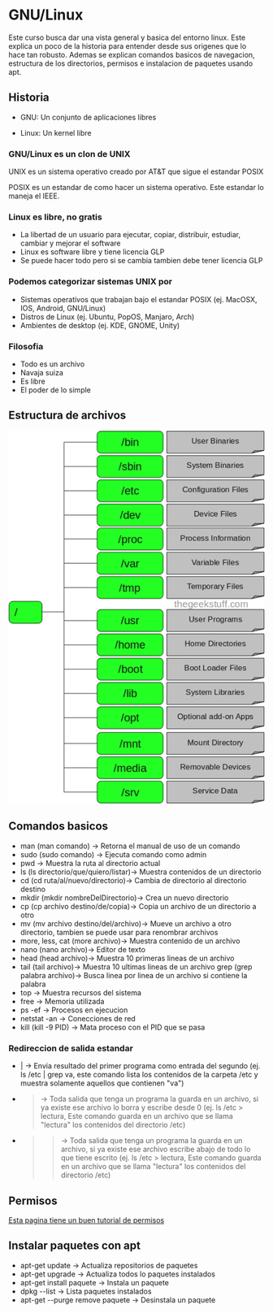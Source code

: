 # GNU/Linux

Este curso busca dar una vista general y basica del entorno linux. Este explica un poco de la historia para entender desde sus origenes que lo hace tan robusto. Ademas se explican comandos basicos de navegacion, estructura de los directorios, permisos e instalacion de paquetes usando apt.

## Historia

* GNU: Un conjunto de aplicaciones libres

* Linux: Un kernel libre

### GNU/Linux es un clon de UNIX

UNIX es un sistema operativo creado por AT&T que sigue el estandar POSIX

POSIX es un estandar de como hacer un sistema operativo. Este estandar lo maneja el IEEE.

### Linux es libre, no gratis

* La libertad de un usuario para ejecutar, copiar, distribuir, estudiar, cambiar y mejorar el software
* Linux es software libre y tiene licencia GLP
* Se puede hacer todo pero si se cambia tambien debe tener licencia GLP

### Podemos categorizar sistemas UNIX por 

* Sistemas operativos que trabajan bajo el estandar POSIX (ej. MacOSX, IOS, Android, GNU/Linux)
* Distros de Linux (ej. Ubuntu, PopOS, Manjaro, Arch)
* Ambientes de desktop (ej. KDE, GNOME, Unity)

### Filosofia

* Todo es un archivo
* Navaja suiza
* Es libre
* El poder de lo simple

## Estructura de archivos

![ups](./assets/filesystem.png "Imagen de referencia de estructura de archivos")

## Comandos basicos

* man (man comando) -> Retorna el manual de uso de un comando
* sudo (sudo comando) -> Ejecuta comando como admin
* pwd -> Muestra la ruta al directorio actual
* ls (ls directorio/que/quiero/listar)-> Muestra contenidos de un directorio
* cd (cd ruta/al/nuevo/directorio)-> Cambia de directorio al directorio destino
* mkdir (mkdir nombreDelDirectorio)-> Crea un nuevo directorio
* cp (cp archivo destino/de/copia)-> Copia un archivo de un directorio a otro
* mv (mv archivo destino/del/archivo)-> Mueve un archivo a otro directorio, tambien se puede usar para renombrar archivos
* more, less, cat (more archivo)-> Muestra contenido de un archivo
* nano (nano archivo)-> Editor de texto
* head (head archivo)-> Muestra 10 primeras lineas de un archivo
* tail (tail archivo)-> Muestra 10 ultimas lineas de un archivo
grep (grep palabra archivo)-> Busca linea por linea de un archivo si contiene la palabra
* top -> Muestra recursos del sistema
* free -> Memoria utilizada
* ps -ef -> Procesos en ejecucion
* netstat -an -> Conecciones de red
* kill (kill -9 PID) -> Mata proceso con el PID que se pasa

### Redireccion de salida estandar

* | -> Envia resultado del primer programa como entrada del segundo (ej. ls /etc | grep va, este comando lista los contenidos de la carpeta /etc y muestra solamente aquellos que contienen "va")
* > -> Toda salida que tenga un programa la guarda en un archivo, si ya existe ese archivo lo borra y escribe desde 0 (ej. ls /etc > lectura, Este comando guarda en un archivo que se llama "lectura" los contenidos del directorio /etc)
* >> -> Toda salida que tenga un programa la guarda en un archivo, si ya existe ese archivo escribe abajo de todo lo que tiene escrito (ej. ls /etc > lectura, Este comando guarda en un archivo que se llama "lectura" los contenidos del directorio /etc)

## Permisos

[Esta pagina tiene un buen tutorial de permisos](https://www.guru99.com/file-permissions.html)

## Instalar paquetes con apt

* apt-get update -> Actualiza repositorios de paquetes
* apt-get upgrade -> Actualiza todos lo paquetes instalados
* apt-get install paquete -> Instala un paquete
* dpkg --list -> Lista paquetes instalados
* apt-get --purge remove paquete -> Desinstala un paquete
